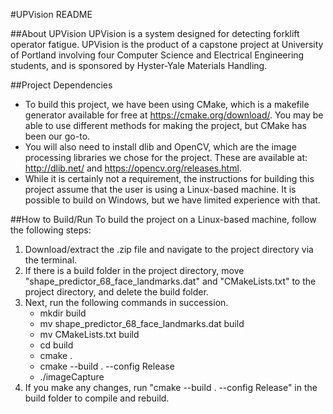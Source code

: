 #UPVision README

##About UPVision
UPVision is a system designed for detecting forklift operator fatigue. UPVision is the product of a capstone project at University of Portland involving four Computer Science and Electrical Engineering students, and is sponsored by Hyster-Yale Materials Handling.

##Project Dependencies
- To build this project, we have been using CMake, which is a makefile generator available for free at https://cmake.org/download/. You may be able to use different methods for making the project, but CMake has been our go-to.
- You will also need to install dlib and OpenCV, which are the image processing libraries we chose for the project. These are available at: http://dlib.net/ and https://opencv.org/releases.html.
- While it is certainly not a requirement, the instructions for building this project assume that the user is using a Linux-based machine. It is possible to build on Windows, but we have limited experience with that.

##How to Build/Run
To build the project on a Linux-based machine, follow the following steps: 

1. Download/extract the .zip file and navigate to the project directory via the terminal.
2. If there is a build folder in the project directory, move "shape\_predictor\_68\_face\_landmarks.dat" and "CMakeLists.txt" to the project directory, and delete the build folder.
3. Next, run the following commands in succession.
	- mkdir build
	- mv shape\_predictor\_68\_face\_landmarks.dat build
	- mv CMakeLists.txt build
	- cd build
	- cmake .
	- cmake --build . --config Release
	- ./imageCapture
4. If you make any changes, run "cmake --build . --config Release" in the build folder to compile and rebuild.
